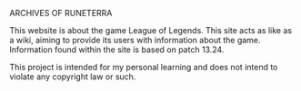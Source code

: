 ARCHIVES OF RUNETERRA

This website is about the game League of Legends. This site acts as like as a wiki, aiming to provide its users with information about the game.
Information found within the site is based on patch 13.24.

This project is intended for my personal learning and does not intend to violate any copyright law or such.
